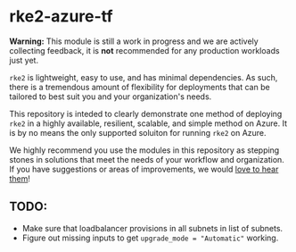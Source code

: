 # rke2-azure-tf

__Warning:__ This module is still a work in progress and we are actively collecting feedback, it is __not__ recommended for any production workloads just yet.

`rke2` is lightweight, easy to use, and has minimal dependencies.  As such, there is a tremendous amount of flexibility for deployments that can be tailored to best suit you and your organization's needs.

This repository is inteded to clearly demonstrate one method of deploying `rke2` in a highly available, resilient, scalable, and simple method on Azure. It is by no means the only supported soluiton for running `rke2` on Azure.

We highly recommend you use the modules in this repository as stepping stones in solutions that meet the needs of your workflow and organization.  If you have suggestions or areas of improvements, we would [love to hear them](https://slack.rancher.io/)!



## TODO:

* Make sure that loadbalancer provisions in all subnets in list of subnets.
* Figure out missing inputs to get `upgrade_mode = "Automatic"` working.

